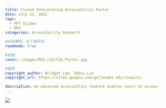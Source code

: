 ```yaml
---
title: Closed Interpreting Accessibility Poster
date: July 21, 2022
tags:
  - PPT Slides
  - REU
categories: Accessibility Research

#阅读模式，右下角开启
readmode: true

#封面
cover: /images/REU_CIA/CIA_Poster.jpg

#版权
copyright_author: Bridget Lam, Zehui Liu
copyright_url: https://sites.google.com/gallaudet.edu/reuaict/

description: An advanced accessiblity feature enables users to access the media player without communicating barriers
---
```


![](/images/REU_CIA/CIA_Poster.jpg)
